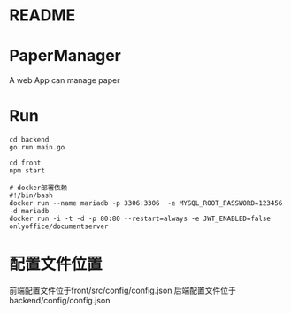 # README 

# PaperManager

A web App can manage paper

# Run

```shell
cd backend
go run main.go
```

```shell
cd front
npm start
```
```shell
# docker部署依赖
#!/bin/bash
docker run --name mariadb -p 3306:3306  -e MYSQL_ROOT_PASSWORD=123456 -d mariadb
docker run -i -t -d -p 80:80 --restart=always -e JWT_ENABLED=false onlyoffice/documentserver
```

# 配置文件位置
前端配置文件位于front/src/config/config.json
后端配置文件位于backend/config/config.json
